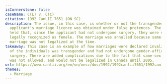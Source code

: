 ```yaml
---
isCornerstone: false
caseName: C(L) v. C(C)
citation: 1992 CanLII 7651 (ON SC)
description: The issue, in this case, is whether or not the transgender
  applicant's marriage licence was obtained under false pretences. The tribunal
  held that, since the applicant had not undergone surgery, they were still
  legally recognized as female. The marriage was annulled because same-sex
  marriage was not legalized at the time.
takeaway: This case is an example of how marriages were declared invalid if one
  of the individuals was transgender and had not undergone gender-affirming
  surgery. There are added complications due to the fact that same-sex marriage
  was not allowed, and would not be legalized in Canada until 2005.
url: https://www.canlii.org/en/on/onsc/doc/1992/1992canlii7651/1992canlii7651.html?autocompleteStr=c(l)%20v%20C&autocompletePos=1
themes:
  - Marriage
---
```

